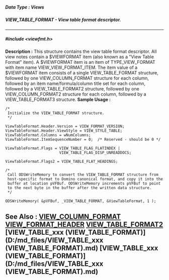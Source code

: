 ##### Data Type : Views
##### VIEW_TABLE_FORMAT - View table format descriptor.
---
##### #include <viewfmt.h>
**Description :**
This structure contains the view table format descriptor.  All view notes 
contain a $VIEWFORMAT item (also known as a "View Table Format" item). A 
$VIEWFORMAT item is an item of TYPE_VIEW_FORMAT with item name 
VIEW_VIEW_FORMAT_ITEM. The item value of a $VIEWFORMAT item consists of a 
single VIEW_TABLE_FORMAT structure, followed by one VIEW_COLUMN_FORMAT 
structure for each column, followed by an  item name/formula/column title set 
for each column, followed by a VIEW_TABLE_FORMAT2 structure, followed by one 
VIEW_COLUMN_FORMAT2 structure for each column, followed by a VIEW_TABLE_FORMAT3 
structure.
**Sample Usage :**
```
/*
 Initialize the VIEW_TABLE_FORMAT structure.
 */

ViewTableFormat.Header.Version = VIEW_FORMAT_VERSION;
ViewTableFormat.Header.ViewStyle = VIEW_STYLE_TABLE;
ViewTableFormat.Columns = wNumColumns;
ViewTableFormat.ItemSequenceNumber = 0;  /* Reserved - should be 0 */
    
ViewTableFormat.Flags = VIEW_TABLE_FLAG_FLATINDEX |
                        VIEW_TABLE_FLAG_DISP_UNREADDOCS;

ViewTableFormat.Flags2 = VIEW_TABLE_FLAT_HEADINGS;

/*
 Call ODSWriteMemory to convert the VIEW_TABLE_FORMAT structure from
 host-specific format to Domino canonical format, and copy it into the 
 buffer at location pVFBuf. ODSWriteMemory increments pVFBuf to point
 to the next byte in the buffer after the written data structure.
 */

ODSWriteMemory( &pVFBuf, _VIEW_TABLE_FORMAT, &ViewTableFormat, 1 );
```
**See Also :**
[VIEW_COLUMN_FORMAT](D:/md_files/VIEW_COLUMN_FORMAT.md)
[VIEW_FORMAT_HEADER](D:/md_files/VIEW_FORMAT_HEADER.md)
[VIEW_TABLE_FORMAT2](D:/md_files/VIEW_TABLE_FORMAT2.md)
[VIEW_TABLE_xxx (VIEW_TABLE_FORMAT)](D:/md_files/VIEW_TABLE_xxx (VIEW_TABLE_FORMAT).md)
[VIEW_TABLE_xxx (VIEW_TABLE_FORMAT)](D:/md_files/VIEW_TABLE_xxx (VIEW_TABLE_FORMAT).md)
---
